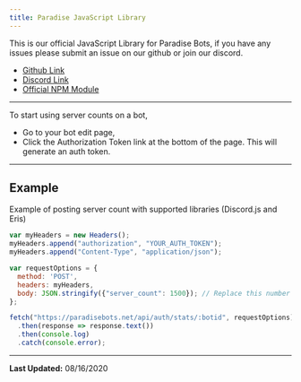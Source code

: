 ```yaml
---
title: Paradise JavaScript Library
---
```


This is our official JavaScript Library for Paradise Bots, if you have any issues please submit an issue on our github or join our discord.
* [Github Link](https://github.com/ParadiseBotList/paradiseapi.js/issues)
* [Discord Link](https://discord.gg/ZAgkp2Q)
* [Official NPM Module](https://help.paradisebots.net/docs/examples/paradiseapi.js)

---
To start using server counts on a bot, 
* Go to your bot edit page, 
* Click the Authorization Token link at the bottom of the page. This will generate an auth token.

---

## Example
Example of posting server count with supported libraries (Discord.js and Eris)

```js
var myHeaders = new Headers();
myHeaders.append("authorization", "YOUR_AUTH_TOKEN");
myHeaders.append("Content-Type", "application/json");

var requestOptions = {
  method: 'POST',
  headers: myHeaders,
  body: JSON.stringify({"server_count": 1500}); // Replace this number with the server count
};

fetch("https://paradisebots.net/api/auth/stats/:botid", requestOptions) // Make sure you include the domain
  .then(response => response.text())
  .then(console.log)
  .catch(console.error);
```

---

**Last Updated:** 08/16/2020
